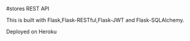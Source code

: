 #stores REST API

This is built with Flask,Flask-RESTful,Flask-JWT and Flask-SQLAlchemy.

Deployed on Heroku
